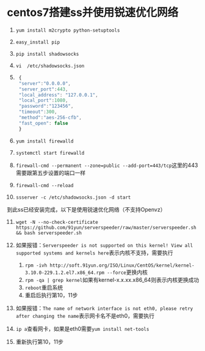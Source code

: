 # centos7搭建ss并使用锐速优化网络
1. `yum install m2crypto python-setuptools`

2. `easy_install pip`

3. `pip install shadowsocks`

4. `vi  /etc/shadowsocks.json`

5. ```javascript 
    {
    "server":"0.0.0.0",
    "server_port":443,
    "local_address": "127.0.0.1",
    "local_port":1080,
    "password":"123456",
    "timeout":300,
    "method":"aes-256-cfb",
    "fast_open": false
    }
    ```

6. `yum install firewalld`

7. `systemctl start firewalld`

8. `firewall-cmd --permanent --zone=public --add-port=443/tcp`这里的443需要跟第五步设置的端口一样

9. `firewall-cmd --reload`

10. `ssserver -c /etc/shadowsocks.json -d start`

  到此ss已经安装完成，以下是使用锐速优化网络（不支持Openvz）

11. `wget -N --no-check-certificate https://github.com/91yun/serverspeeder/raw/master/serverspeeder.sh && bash serverspeeder.sh`

12. 如果报错：`Serverspeeder is not supported on this kernel! View all supported systems and kernels here`表示内核不支持，需要执行

     1. `rpm -ivh http://soft.91yun.org/ISO/Linux/CentOS/kernel/kernel-3.10.0-229.1.2.el7.x86_64.rpm --force`更换内核
     2. `rpm -qa | grep kernel`如果有kernel-x.x.xx.x86_64则表示内核更换成功
     3. `reboot`重启系统
     4. 重启后执行第10，11步

13. 如果报错：`The name of network interface is not eth0, please retry after changing the name`表示网卡名不是eth0，需要执行

   1. `ip a`查看网卡，如果是eth0需要`yum install net-tools`
   2. 重新执行第10，11步